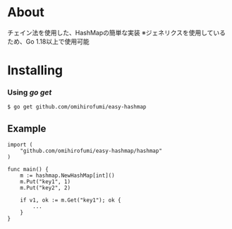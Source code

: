 # About
チェイン法を使用した、HashMapの簡単な実装
※ジェネリクスを使用しているため、Go 1.18以上で使用可能

# Installing
### Using *go get*

    $ go get github.com/omihirofumi/easy-hashmap

## Example
    import (
    	"github.com/omihirofumi/easy-hashmap/hashmap"
    )
    
    func main() {
    	m := hashmap.NewHashMap[int]()
    	m.Put("key1", 1)
    	m.Put("key2", 2)
    
    	if v1, ok := m.Get("key1"); ok {
    		...
    	}
    }
